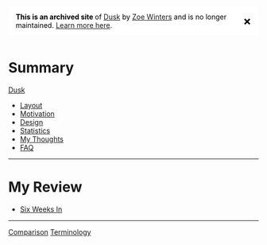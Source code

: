 <div class="collapsible" style="display: inline-flex; align-items: center; justify-content: left; border-radius: 5px; padding: 0px 15px; margin-bottom: 10px; background-color: #ffffffff; color: black;">

  <div style="margin-right: 15px;">
    <b>This is an archived site </b> of <a href="https://luminespire.github.io/dusk/">Dusk</a> by <a href="https://github.com/Aorta3698">Zoe Winters</a> and is no longer maintained. <a href="https://github.com/luminespire/dusk/blob/main/README.md">Learn more here</a>.
  </div>

  <span class="close" style="cursor: pointer; font-size: 24px; font-weight: bold; position: relative;">&times;</span>

</div>

<script>
  const banner = document.querySelector('.collapsible');
  const closeButton = banner.querySelector('.close');

  if (localStorage.getItem('bannerClosed') === 'true') {
    banner.style.display = 'none';
  }

  closeButton.addEventListener('click', (event) => {
    banner.style.display = 'none';
    localStorage.setItem('bannerClosed', 'true');
  });
</script>

# Summary

[Dusk](./README.md)
 - [Layout](chapters/layout.md)
 - [Motivation](chapters/motivation.md)
 - [Design](chapters/design.md)
 - [Statistics](chapters/stats.md)
 - [My Thoughts](chapters/thoughts.md)
 - [FAQ](chapters/faq.md)
---
# My Review
- [Six Weeks In](journeys/2024_Jun_5.md)
---------
[Comparison](chapters/cmp.md)
[Terminology](chapters/term.md)


